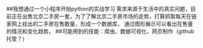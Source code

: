 ##我想通过一个小程序开始python的实战学习
需求来源于生活中的真实问题，目前正在出售北京二手房一套，为了了解北京二手房市场的走势，打算抓取每天在链家网上挂出的二手房在售数量，形成一个数据库，
通过图形展示可以看出在售量的情况和变化趋势。
##可能用到的技能：爬虫、数据可视化、网页制作（github托管？）

